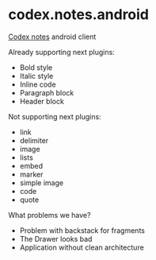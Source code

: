 # codex.notes.android
[Codex notes](https://github.com/codex-team/codex.notes) android client

Already supporting next plugins:
* Bold style
* Italic style
* Inline code
* Paragraph block
* Header block

Not supporting next plugins:
* link
* delimiter
* image
* lists
* embed
* marker
* simple image
* code
* quote 

What problems we have?
* Problem with backstack for fragments
* The Drawer looks bad
* Application without clean architecture

